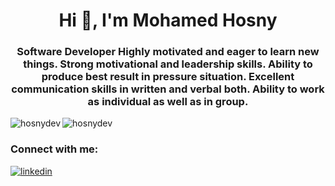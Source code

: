 <h1 align="center">Hi 👋, I'm Mohamed Hosny</h1>
<h3 align="center">Software Developer Highly motivated and eager to learn new things. Strong motivational and leadership skills. Ability to produce best result in pressure situation. Excellent communication skills in written and verbal both. Ability to work as individual as well as in group.</h3>


<p><img align="left" src="https://github-readme-stats.vercel.app/api/top-langs?username=hosnydev&show_icons=true&locale=en&layout=compact" alt="hosnydev" /></p>

<p align="left"> <img src="https://komarev.com/ghpvc/?username=hosnydev&label=Profile%20views&color=0e75b6&style=flat" alt="hosnydev" /> </p>

<h3 align="left">Connect with me:</h3>

[![linkedin](https://user-images.githubusercontent.com/29871113/115802741-bbe03680-a3df-11eb-8400-aab19824e167.png)](https://www.linkedin.com/in/hosnydev/)

<p align="left">
</p>
